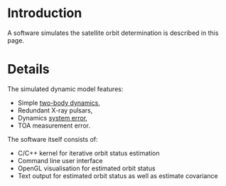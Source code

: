 # Introduction #

A software simulates the satellite orbit determination is described in this page.

# Details #

The simulated dynamic model features:
  * Simple [two-body dynamics](TwoBodyDynamics.md),
  * Redundant X-ray pulsars,
  * Dynamics [system error](TwoBodyDynamics.md),
  * TOA measurement error.

The software itself consists of:
  * C/C++ kernel for iterative orbit status estimation
  * Command line user interface
  * OpenGL visualisation for estimated orbit status
  * Text output for estimated orbit status as well as estimate covariance